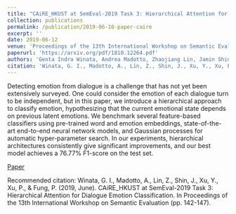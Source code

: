 ```yaml
---
title: "CAiRE_HKUST at SemEval-2019 Task 3: Hierarchical Attention for Dialogue Emotion Classification"
collection: publications
permalink: /publication/2019-06-10-paper-caire
excerpt: ''
date: 2019-06-12
venue: 'Proceedings of the 13th International Workshop on Semantic Evaluation in conjuction with NAACL (top 4 out of 160 teams)'
paperurl: 'https://arxiv.org/pdf/1810.12264.pdf'
authors: 'Genta Indra Winata, Andrea Madotto, Zhaojiang Lin, Jamin Shin, Yan Xu, Peng Xu, Pascale Fung'
citation: 'Winata, G. I., Madotto, A., Lin, Z., Shin, J., Xu, Y., Xu, P., & Fung, P. (2019, June). CAiRE_HKUST at SemEval-2019 Task 3: Hierarchical Attention for Dialogue Emotion Classification. In Proceedings of the 13th International Workshop on Semantic Evaluation (pp. 142-147).'
---
```

Detecting emotion from dialogue is a challenge that has not yet been extensively surveyed. One could consider the emotion of each dialogue turn to be independent, but in this paper, we introduce a hierarchical approach to classify emotion, hypothesizing that the current emotional state depends on previous latent emotions. We benchmark several feature-based classifiers using pre-trained word and emotion embeddings, state-of-the-art end-to-end neural network models, and Gaussian processes for automatic hyper-parameter search. In our experiments, hierarchical architectures consistently give significant improvements, and our best model achieves a 76.77% F1-score on the test set.

[Paper](https://arxiv.org/pdf/1810.12264.pdf)

Recommended citation: Winata, G. I., Madotto, A., Lin, Z., Shin, J., Xu, Y., Xu, P., & Fung, P. (2019, June). CAiRE_HKUST at SemEval-2019 Task 3: Hierarchical Attention for Dialogue Emotion Classification. In Proceedings of the 13th International Workshop on Semantic Evaluation (pp. 142-147).